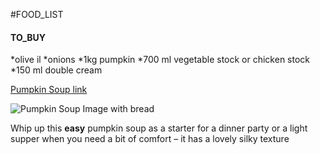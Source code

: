 #FOOD_LIST


#### TO_BUY

*olive il
*onions
*1kg pumpkin
*700 ml vegetable stock or chicken stock
*150 ml double cream


[Pumpkin Soup link](https://www.bbcgoodfood.com/recipes/pumpkin-soup)


![Pumpkin Soup Image with bread](https://images.immediate.co.uk/production/volatile/sites/30/2020/08/recipe-image-legacy-id-879453_11-5257860.jpg?quality=90&webp=true&resize=440,400)

Whip up this **easy** pumpkin soup as a starter for a dinner party or a light supper when you need a bit of comfort – it has a lovely silky texture
